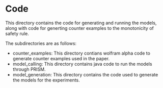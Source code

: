 # Code

This directory contains the code for generating and running the models, along with code for generting counter examples to the monotonicity of safety rule.


The subdirectories are as follows:
- counter_examples: This directory contians wolfram alpha code to generate counter examples used in the paper.
- model_calling: This directory contains java code to run the models through PRISM.
- model_generation: This directory contains the code used to generate the models for the experiments.

